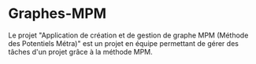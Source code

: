# Graphes-MPM
Le projet "Application de création et de gestion de graphe MPM (Méthode des Potentiels Métra)" est un projet en équipe permettant de gérer des tâches d'un projet grâce à la méthode MPM.
